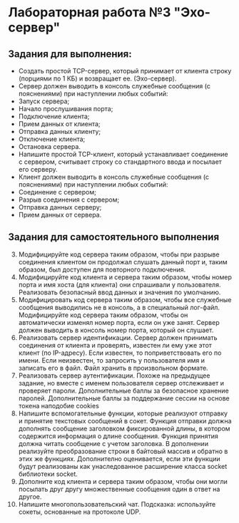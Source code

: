 # Лабораторная работа №3 "Эхо-сервер"

## Задания для выполнения:
* Создать простой TCP-сервер, который принимает от клиента строку (порциями по 1 КБ) и возвращает ее. (Эхо-сервер).
* Сервер должен выводить в консоль служебные сообщения (с пояснениями) при наступлении любых событий:
* Запуск сервера;
* Начало прослушивания порта;
* Подключение клиента;
* Прием данных от клиента;
* Отправка данных клиенту;
* Отключение клиента;
* Остановка сервера.
* Напишите простой TCP-клиент, который устанавливает соединение с сервером, считывает строку со стандартного ввода и посылает его серверу.
* Клиент должен выводить в консоль служебные сообщения (с пояснениями) при наступлении любых событий:
* Соединение с сервером;
* Разрыв соединения с сервером;
* Отправка данных серверу;
* Прием данных от сервера.

## Задания для самостоятельного выполнения
3. Модифицируйте код сервера таким образом, чтобы при разрыве соединения клиентом он продолжал слушать данный порт и, таким образом, был доступен для повторного подключения.
4. Модифицируйте код клиента и сервера таким образом, чтобы номер порта и имя хоста (для клиента) они спрашивали у пользователя. Реализовать безопасный ввод данных и значения по умолчанию.
5. Модифицировать код сервера таким образом, чтобы все служебные сообщения выводились не в консоль, а в специальный лог-файл.
Модифицируйте код сервера таким образом, чтобы он автоматически изменял номер порта, если он уже занят. Сервер должен выводить в консоль номер порта, который он слушает.
6. Реализовать сервер идентификации. Сервер должен принимать соединения от клиента и проверять, известен ли ему уже этот клиент (по IP-адресу). Если известен, то поприветствовать его по имени. Если неизвестен, то запросить у пользователя имя и записать его в файл. Файл хранить в произвольном формате.
7. Реализовать сервер аутентификации. Похоже на предыдущее задание, но вместе с именем пользователя сервер отслеживает и проверяет пароли. Дополнительные баллы за безопасное хранение паролей. Дополнительные баллы за поддержание сессии на основе токена наподобие cookies
8. Напишите вспомогательные функции, которые реализуют отправку и принятие текстовых сообщений в сокет. Функция отправки должна дополнять сообщение заголовком фиксированной длины, в котором содержится информация о длине сообщения. Функция принятия должна читать сообщение с учетом заголовка. В дополнении реализуйте преобразование строки в байтовый массив и обратно в этих же функциях. Дополнително оценивается, если эти функции будут реализованы как унаследованное расширение класса socket библиотеки socket.
9. Дополните код клиента и сервера таким образом, чтобы они могли посылать друг другу множественные сообщения один в ответ на другое.
10. Напишите многопользовательский чат. Подсказка: используйте сокеты, основанные на протоколе UDP.